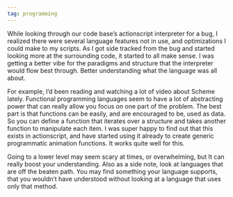 ```yaml
---
tag: programming
---
```

While looking through our code base’s actionscript interpreter for a bug, I realized there were several language features not in use, and optimizations I could make to my scripts. As I got side tracked from the bug and started looking more at the surrounding code, it started to all make sense. I was getting a better vibe for the paradigms and structure that the interpreter would flow best through. Better understanding what the language was all about.

For example, I’d been reading and watching a lot of video about Scheme lately. Functional programming languages seem to have a lot of abstracting power that can really allow you focus on one part of the problem. The best part is that functions can be easily, and are encouraged to be, used as data. So you can define a function that iterates over a structure and takes another function to manipulate each item. I was super happy to find out that this exists in actionscript, and have started using it already to create generic programmatic animation functions. It works quite well for this.

Going to a lower level may seem scary at times, or overwhelming, but It can really boost your understanding. Also as a side note, look at languages that are off the beaten path. You may find something your language supports, that you wouldn’t have understood without looking at a language that uses only that method.